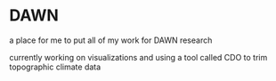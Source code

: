 # DAWN

a place for me to put all of my work for DAWN research

currently working on visualizations and using a tool called CDO to trim topographic climate data
